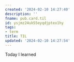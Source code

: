 ```yaml
---
created: '2024-02-10 14:27:40'
description: ''
fname: pub.card.til
id: ysjmz24uk55eyqdjptex1hy
tags:
- term
title: TIL
updated: '2024-02-10 14:27:54'
---
```


Today I learned